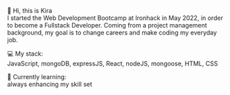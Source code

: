 👋 Hi, this is Kira
<br>
I started the Web Development Bootcamp at Ironhack in May 2022, in order to become a Fullstack Developer.
Coming from a project management background, my goal is to change careers and make coding my everyday job.

💻 My stack:
<br>JavaScript, mongoDB, expressJS, React, nodeJS, mongoose, HTML, CSS

🌱 Currently learning:
<br>always enhancing my skill set

<!---
KiraTeresa/KiraTeresa is a ✨ special ✨ repository because its `README.md` (this file) appears on your GitHub profile.
You can click the Preview link to take a look at your changes.
--->
